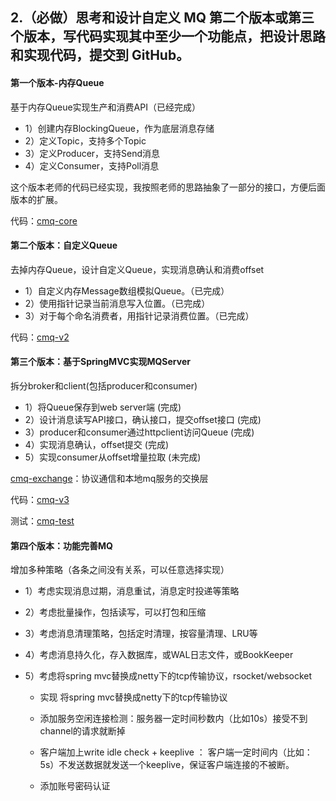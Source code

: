 ##  2.（必做）思考和设计自定义 MQ 第二个版本或第三个版本，写代码实现其中至少一个功能点，把设计思路和实现代码，提交到 GitHub。

#### 第一个版本-内存Queue 

基于内存Queue实现生产和消费API（已经完成）

- 1）创建内存BlockingQueue，作为底层消息存储
- 2）定义Topic，支持多个Topic
- 3）定义Producer，支持Send消息
- 4）定义Consumer，支持Poll消息

这个版本老师的代码已经实现，我按照老师的思路抽象了一部分的接口，方便后面版本的扩展。

代码：[cmq-core](https://github.com/cocoZwwang/JAVA-000/tree/main/Week_14/homework/cmq-core)

#### 第二个版本：自定义Queue

去掉内存Queue，设计自定义Queue，实现消息确认和消费offset

- 1）自定义内存Message数组模拟Queue。（已完成）
- 2）使用指针记录当前消息写入位置。（已完成）
- 3）对于每个命名消费者，用指针记录消费位置。（已完成）

代码：[cmq-v2](https://github.com/cocoZwwang/JAVA-000/tree/main/Week_14/homework/cmq-v2)

#### 第三个版本：基于SpringMVC实现MQServer

拆分broker和client(包括producer和consumer)

- 1）将Queue保存到web server端  (完成)
- 2）设计消息读写API接口，确认接口，提交offset接口  (完成)
- 3）producer和consumer通过httpclient访问Queue  (完成)
- 4）实现消息确认，offset提交  (完成)
- 5）实现consumer从offset增量拉取  (未完成)

[cmq-exchange](https://github.com/cocoZwwang/JAVA-000/tree/main/Week_14/homework/cmq-exchange)：协议通信和本地mq服务的交换层

代码：[cmq-v3](https://github.com/cocoZwwang/JAVA-000/tree/main/Week_14/homework/cmq-v3)

测试：[cmq-test](https://github.com/cocoZwwang/JAVA-000/tree/main/Week_14/homework/cmq-test)

#### 第四个版本：功能完善MQ

增加多种策略（各条之间没有关系，可以任意选择实现）

- 1）考虑实现消息过期，消息重试，消息定时投递等策略

- 2）考虑批量操作，包括读写，可以打包和压缩

- 3）考虑消息清理策略，包括定时清理，按容量清理、LRU等

- 4）考虑消息持久化，存入数据库，或WAL日志文件，或BookKeeper

- 5）考虑将spring mvc替换成netty下的tcp传输协议，rsocket/websocket

  - 实现 将spring mvc替换成netty下的tcp传输协议

  - 添加服务空闲连接检测：服务器一定时间秒数内（比如10s）接受不到channel的请求就断掉

  - 客户端加上write idle check + keeplive ： 客户端一定时间内（比如：5s）不发送数据就发送一个keeplive，保证客户端连接的不被断。

  - 添加账号密码认证

    